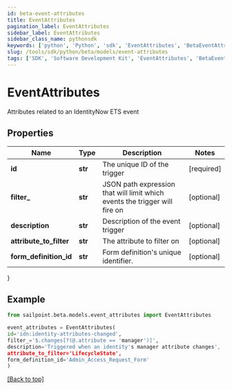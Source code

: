 ```yaml
---
id: beta-event-attributes
title: EventAttributes
pagination_label: EventAttributes
sidebar_label: EventAttributes
sidebar_class_name: pythonsdk
keywords: ['python', 'Python', 'sdk', 'EventAttributes', 'BetaEventAttributes'] 
slug: /tools/sdk/python/beta/models/event-attributes
tags: ['SDK', 'Software Development Kit', 'EventAttributes', 'BetaEventAttributes']
---
```


# EventAttributes

Attributes related to an IdentityNow ETS event

## Properties

Name | Type | Description | Notes
------------ | ------------- | ------------- | -------------
**id** | **str** | The unique ID of the trigger | [required]
**filter_** | **str** | JSON path expression that will limit which events the trigger will fire on | [optional] 
**description** | **str** | Description of the event trigger | [optional] 
**attribute_to_filter** | **str** | The attribute to filter on | [optional] 
**form_definition_id** | **str** | Form definition's unique identifier. | [optional] 
}

## Example

```python
from sailpoint.beta.models.event_attributes import EventAttributes

event_attributes = EventAttributes(
id='idn:identity-attributes-changed',
filter_='$.changes[?(@.attribute == 'manager')]',
description='Triggered when an identity's manager attribute changes',
attribute_to_filter='LifecycleState',
form_definition_id='Admin_Access_Request_Form'
)

```
[[Back to top]](#) 

